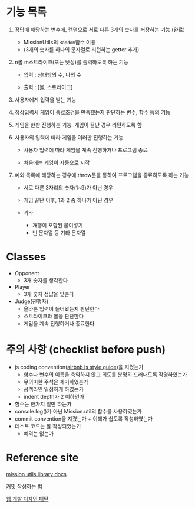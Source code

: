 # 기능 목록

1. 정답에 해당하는 변수에, 랜덤으로 서로 다른 3개의 숫자를 저장하는 기능 (완료)
   - MissionUtils의 `Random`함수 이용
   - (3개의 숫자를 하나의 문자열로 리턴하는 getter 추가)
2. n볼 m스트라이크(또는 낫싱)를 출력하도록 하는 기능

   - 입력 : 상대방의 수, 나의 수

   - 출력 : [볼, 스트라이크]

3. 사용자에게 입력을 받는 기능
4. 정상입력시 게임이 종료조건을 만족했는지 판단하는 변수, 함수 등의 기능
5. 게임을 한판 진행하는 기능. 게임이 끝난 경우 리턴하도록 함
6. 사용자의 입력에 따라 게임을 여러판 진행하는 기능

   - 사용자 입력에 따라 게임을 계속 진행하거나 프로그램 종료

   - 처음에는 게임이 자동으로 시작
7. 예외 목록에 해당하는 경우에 throw문을 통하여 프로그램을 종료하도록 하는 기능

   - 서로 다른 3자리의 숫자(1~9)가 아닌 경우

   - 게임 끝난 이후, 1과 2 중 하나가 아닌 경우

   - 기타
     - 개행이 포함된 붙여넣기
     - 빈 문자열 등 기타 문자열

# Classes

- Opponent
  - 3개 숫자를 생각한다
- Player
  - 3개 숫자 정답을 맞춘다
- Judge(진행자)
  - 올바른 입력이 들어왔는지 판단한다
  - 스트라이크와 볼을 판단한다
  - 게임을 계속 진행하거나 종료한다



# 주의 사항 (checklist before push)

- js coding convention([airbnb js style guide](https://github.com/ParkSB/javascript-style-guide))을 지켰는가
  - 함수나 변수의 이름을 축약하지 않고 의도를 분명히 드러내도록 작명하였는가
  - 무의미한 주석은 제거하였는가
  - 공백라인 일정하게 하였는가
  - indent depth가 2 이하인가
- 함수는 한가지 일만 하는가
- console.log()가 아닌 Mission.util의 함수를 사용하였는가
- commit convention을 지켰는가 + 이해가 쉽도록 작성하였는가
- 테스트 코드는 잘 작성되었는가
  - 예외는 없는가

# Reference site

[mission utils library docs](https://github.com/woowacourse-projects/javascript-mission-utils#mission-utils)

[커밋 작성하는 법](https://koreapy.tistory.com/m/1150)

[웹 개발 디자인 패턴](https://sangcho.tistory.com/entry/%EC%9B%B9%EA%B0%9C%EB%B0%9C%EC%9E%90%EA%B0%80%EC%95%8C%EC%95%84%EC%95%BC%ED%95%A07%EA%B0%80%EC%A7%80%EB%94%94%EC%9E%90%EC%9D%B8%ED%8C%A8%ED%84%B4)

